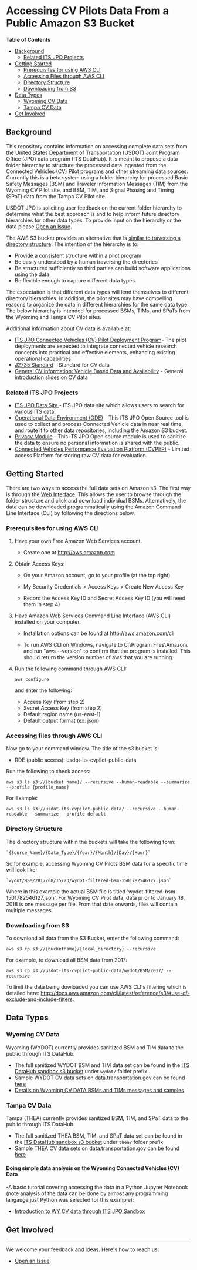 # Accessing CV Pilots Data From a Public Amazon S3 Bucket


**Table of Contents**

* [Background](#backgound)
	* [Related ITS JPO Projects](#related-its-jpo-projects)
* [Getting Started](#getting-started)
	* [Prerequisites for using AWS CLI](#prerequisites-for-using-aws-cli)
	* [Accessing Files through AWS CLI](#accessing-files-through-aws-cli)
	* [Directory Structure](#directory-structure)
	* [Downloading from S3](#downloading-from-s3)
 * [Data Types](#data-types)
 	* [Wyoming CV Data](#wyoming-cv-data)
	* [Tampa CV Data](#tampa-cv-data)
* [Get Involved](#get-involved)

## Background
This repository contains information on accessing complete data sets from the United States Department of Transportation (USDOT) Joint Program Office (JPO) data program (ITS DataHub). It is meant to propose a data folder hierarchy to structure the processed data ingested from the Connected Vehicles (CV) Pilot programs and other streaming data sources. Currently this is a beta system using a folder hierarchy for processed Basic Safety Messages (BSM) and Traveler Information Messages (TIM) from the Wyoming CV Pilot site, and BSM, TIM, and Signal Phasing and Timing (SPaT) data from the Tampa CV Pilot site.

USDOT JPO is soliciting user feedback on the current folder hierarchy to determine what the best approach is and to help inform future directory hierarchies for other data types. To provide input on the hierarchy or the data please [Open an Issue](https://github.com/usdot-its-jpo-data-portal/sandbox/issues).

The AWS S3 bucket provides an alternative that is [similar to traversing a directory structure](http://usdot-its-cvpilot-public-data.s3.amazonaws.com/index.html). The intention of the hierarchy is to:

- Provide a consistent structure within a pilot program
- Be easily understood by a human traversing the directories
- Be structured sufficiently so third parties can build software applications using the data
- Be flexible enough to capture different data types.

The expectation is that different data types will lend themselves to different directory hierarchies. In addition, the pilot sites may have compelling reasons to organize the data in different hierarchies for the same data type. The below hierarchy is intended for processed BSMs, TIMs, and SPaTs from the Wyoming and Tampa CV Pilot sites.

Additional information about CV data is available at:

- [ITS JPO Connected Vehicles (CV) Pilot Deployment Program](https://www.its.dot.gov/pilots/cv_pilot_plan.htm)-  The pilot deployments are expected to integrate connected vehicle research concepts into practical and effective elements, enhancing existing operational capabilities.
- [J2735 Standard](http://standards.sae.org/j2735_201603/) -  Standard for CV data
- [General CV information: Vehicle Based Data and Availability](https://www.its.dot.gov/itspac/october2012/PDF/data_availability.pdf) - General introduction slides on CV data

### Related ITS JPO Projects

- [ITS JPO Data Site ](https://www.its.dot.gov/data/) - ITS JPO data site which allows users to search for various ITS data.
- [Operational Data Environment (ODE)](https://github.com/usdot-jpo-ode/jpo-ode) - This ITS JPO Open Source tool is used to collect and process Connected Vehicle data in near real time, and route it to other data repositories, including the Amazon S3 bucket.  
- [Privacy Module](https://github.com/usdot-jpo-ode/jpo-cvdp) - This  ITS JPO Open source module is used to sanitize the data to ensure no personal information is shared with the public.  
- [Connected Vehicles Performance Evaluation Platform (CVPEP)](https://github.com/usdot-jpo-sdc) - Limited access Platform for storing raw CV data for evaluation.

## Getting Started

There are two ways to access the full data sets on Amazon s3. The first way is through the [Web Interface](http://usdot-its-cvpilot-public-data.s3.amazonaws.com/index.html). This allows the user to browse through the folder structure and click and download individual BSMs. Alternatively, the data can be downloaded programmatically using the Amazon Command Line Interface (CLI) by following the directions below.

### Prerequisites for using AWS CLI

1) Have your own Free Amazon Web Services account.

	- Create one at http://aws.amazon.com

2) Obtain Access Keys:

	- On your Amazon account, go to your profile (at the top right)

	- My Security Credentials > Access Keys > Create New Access Key

	- Record the Access Key ID and Secret Access Key ID (you will need them in step 4)

3) Have Amazon Web Services Command Line Interface (AWS CLI) installed on your computer.

	- Installation options can be found at http://aws.amazon.com/cli

	- To run AWS CLI on Windows, navigate to C:\Program Files\Amazon\ and run "aws
	 --version" to confirm that the program is installed.  This should return the version number of aws that you are running.

4) Run the following command through AWS CLI:
	```
	aws configure
	```
	and enter the following:

	* Access Key (from step 2)
	* Secret Access Key (from step 2)
	* Default region name (us-east-1)
	* Default output format (ex: json)

### Accessing files through AWS CLI

Now go to your command window. The title of the s3 bucket is:

 *	RDE (public access): usdot-its-cvpilot-public-data

Run the following to check access:
```
aws s3 ls s3://{bucket name}/ --recursive --human-readable --summarize --profile {profile_name}
```

For Example:
```
aws s3 ls s3://usdot-its-cvpilot-public-data/ --recursive --human-readable --summarize --profile default
```

### Directory Structure

The directory structure within the buckets will take the following form:

	`{Source_Name}/{Data_Type}/{Year}/{Month}/{Day}/{Hour}`

So for example, accessing Wyoming CV Pilots BSM data for a specific time will look like:

	`wydot/BSM/2017/08/15/23/wydot-filtered-bsm-1501782546127.json`

Where in this example the actual BSM file is titled 'wydot-filtered-bsm-1501782546127.json'. For Wyoming CV Pilot data, data prior to January 18, 2018 is one message per file. From that date onwards, files will contain multiple messages.

### Downloading from S3

To download all data from the S3 Bucket, enter the following command:

```
aws s3 cp s3://{bucketname}/{local_directory} --recursive
```

For example, to download all BSM data from 2017:
```
aws s3 cp s3://usdot-its-cvpilot-public-data/wydot/BSM/2017/ --recursive
```

To limit the data being dowloaded you can use AWS CLI's filtering which is detailed here: http://docs.aws.amazon.com/cli/latest/reference/s3/#use-of-exclude-and-include-filters.

## Data Types

### Wyoming CV Data

Wyoming (WYDOT) currently provides sanitized BSM and TIM data to the public through ITS DataHub.

- The full sanitized WYDOT BSM and TIM data set can be found in the [ITS DataHub sandbox s3 bucket](http://usdot-its-cvpilot-public-data.s3.amazonaws.com/index.html) under `wydot/` folder prefix
- Sample WYDOT CV data sets on data.transportation.gov can be found [here](https://data.transportation.gov/browse?tags=wyoming%20connected%20vehicle%20%28cv%29%20pilot)
- [Details on Wyoming CV DATA BSMs and TIMs messages and samples](https://github.com/usdot-jpo-ode/jpo-ode/blob/master/docs/ODE_Output_Schema_Reference.docx)

### Tampa CV Data

Tampa (THEA) currently provides sanitized BSM, TIM, and SPaT data to the public through ITS DataHub

- The full sanitized THEA BSM, TIM, and SPaT data set can be found in the [ITS DataHub sandbox s3 bucket](http://usdot-its-cvpilot-public-data.s3.amazonaws.com/index.html) under `thea/` folder prefix
- Sample THEA CV data sets on data.transportation.gov can be found [here](https://data.transportation.gov/browse?tags=tampa%20connected%20vehicle%20%28cv%29%20pilot)


#### Doing simple data analysis on the Wyoming Connected Vehicles (CV) Data		

 -A basic tutorial covering accessing the data in a Python Jupyter Notebook
 (note analysis of the data can be done by almost any programming langauge just Python was selected for this example):

 - [Introduction to WY CV data through ITS JPO Sandbox](example/accessing_wydot.ipynb)

## Get Involved
------------

We welcome your feedback and ideas. Here's how to reach us:

- [Open an Issue](https://github.com/usdot-its-jpo-data-portal/sandbox/issues)
